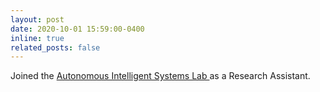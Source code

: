 ```yaml
---
layout: post
date: 2020-10-01 15:59:00-0400
inline: true
related_posts: false
---
```


Joined the <a href="https://www.ais.uni-bonn.de/"> Autonomous Intelligent Systems Lab </a> as a Research Assistant.